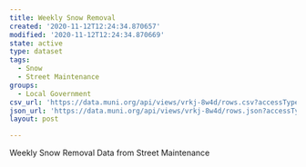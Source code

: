 ```yaml
---
title: Weekly Snow Removal
created: '2020-11-12T12:24:34.870657'
modified: '2020-11-12T12:24:34.870669'
state: active
type: dataset
tags:
  - Snow
  - Street Maintenance
groups:
  - Local Government
csv_url: 'https://data.muni.org/api/views/vrkj-8w4d/rows.csv?accessType=DOWNLOAD'
json_url: 'https://data.muni.org/api/views/vrkj-8w4d/rows.json?accessType=DOWNLOAD'
layout: post

---
```

Weekly Snow Removal Data from Street Maintenance
